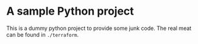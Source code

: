 # A sample Python project
This is a dummy python project to provide some junk code. The real meat can be found in `./terraform`.